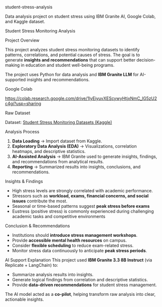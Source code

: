 student-stress-analysis

Data analysis project on student stress using IBM Granite AI, Google Colab, and Kaggle dataset.

Student Stress Monitoring Analysis

Project Overview

This project analyzes student stress monitoring datasets to identify patterns, correlations, and potential causes of stress. The goal is to generate **insights and recommendations**   that can support better decision-making in education and student well-being programs.  

The project uses Python for data analysis and **IBM Granite LLM** for AI-supported insights and recommendations.

Google Colab

  https://colab.research.google.com/drive/1lyEiyuvXEScywyHtjxNmC_lG5zU2c4gj?usp=sharing
  
Raw Dataset

  Dataset: [Student Stress Monitoring Datasets (Kaggle)](https://www.kaggle.com/datasets/mdsultanulislamovi/student-stress-monitoring-datasets)  

Analysis Process
  1. **Data Loading** → Import dataset from Kaggle.  
  2. **Exploratory Data Analysis (EDA)** → Visualizations, correlation heatmaps, and descriptive statistics.  
  3. **AI-Assisted Analysis** → IBM Granite used to generate insights, findings, and recommendations from analytical results.  
  4. **Reporting** → Summarized results into insights, conclusions, and recommendations.  

Insights & Findings
  - High stress levels are strongly correlated with academic performance.  
  - Stressors such as **workload, exams, financial concerns, and social issues** contribute the most.  
  - Seasonal or time-based patterns suggest **peak stress before exams**
  - Eustress (positive stress) is
commonly experienced during
challenging academic tasks and
competitive environments
    

Conclusion & Recommendations
  - Institutions should **introduce stress management workshops**.  
  - Provide **accessible mental health resources** on campus.  
  - Consider **flexible scheduling** to reduce exam-related stress.  
  - Monitor stress data continuously to anticipate **peak stress periods**.  

AI Support Explanation
This project used **IBM Granite 3.3 8B Instruct** (via Replicate + LangChain) to:  
  - Summarize analysis results into insights.  
  - Generate logical findings from correlation and descriptive statistics.  
  - Provide **data-driven recommendations** for student stress management.  

The AI model acted as a **co-pilot**, helping transform raw analysis into clear, actionable insights.

